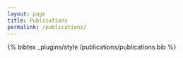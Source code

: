 ```yaml
---
layout: page  
title: Publications
permalink: /publications/
---
```

<!-- #### 2014 -->
<!-- 
1. Joshi B., Bista U., Ghimire M.:**Intelligent Clustering Scheme for Log data Scheme**. In: Computational Linguistics and Intelligent Text Processing proceedings, *Springer Berlin Heidelberg* LNCS Volume 8404, pp 454-465 
<br>[Link](http://dx.doi.org/10.1007/978-3-642-54903-8_38) | [Bibtex](/publications/logstreamcluster.bib) -->

{% bibtex _plugins/style /publications/publications.bib %}

<!-- #### 2013

#### 2012

#### 2011

#### 2010

#### 2009 -->

